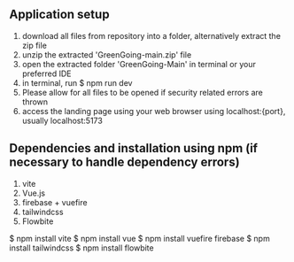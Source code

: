 ## Application setup
1. download all files from repository into a folder, alternatively extract the zip file
2. unzip the extracted 'GreenGoing-main.zip' file
3. open the extracted folder 'GreenGoing-Main' in terminal or your preferred IDE
4. in terminal, run $ npm run dev
5. Please allow for all files to be opened if security related errors are thrown
6. access the landing page using your web browser using localhost:{port}, usually localhost:5173


## Dependencies and installation using npm (if necessary to handle dependency errors)
1. vite
2. Vue.js 
3. firebase + vuefire 
4. tailwindcss 
5. Flowbite 

$ npm install vite
$ npm install vue
$ npm install vuefire firebase
$ npm install tailwindcss
$ npm install flowbite
